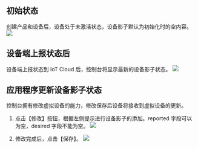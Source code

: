 ## 初始状态

创建产品和设备后，设备处于未激活状态，设备影子默认为初始化时的空内容。
![](https://mc.qcloudimg.com/static/img/4a9f5ac4a54180d4a24b249dc54a355d/shadow_init_detail.png)
 
## 设备端上报状态后

设备端上报状态到 IoT Cloud 后，控制台将显示最新的设备影子状态。
![](https://mc.qcloudimg.com/static/img/4ec3a2945609995e6c923f3470b24757/shadow_update_detail.png)
 
## 应用程序更新设备影子状态
控制台拥有修改虚拟设备的能力，修改保存后设备将接收到虚拟设备的更新。
1. 点击【修改】按钮，根据左侧提示进行设备影子的添加。reported 字段可以为空，desired 字段不能为空。
![](https://mc.qcloudimg.com/static/img/a52b7c7a80a3844aac2ab7bc2bb0078f/shadow_modi.png)

2. 修改完成后，点击【保存】。
![](https://mc.qcloudimg.com/static/img/47947693ae9452e7ace60e28864294c3/shadow_save.png)
